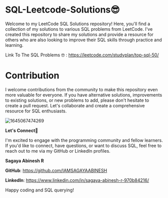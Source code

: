 # SQL-Leetcode-Solutions😎

Welcome to my LeetCode SQL Solutions repository! Here, you'll find a collection of my solutions to various SQL problems from LeetCode. I've created this repository to share my solutions and provide a resource for others who are also looking to improve their SQL skills through practice and learning.

Link To The SQL Problems 🤓 : https://leetcode.com/studyplan/top-sql-50/


# Contribution
I welcome contributions from the community to make this repository even more valuable for everyone. If you have alternative solutions, improvements to existing solutions, or new problems to add, please don't hesitate to create a pull request. Let's collaborate and create a comprehensive resource for SQL enthusiasts.

![1645067474269](https://github.com/IAMSAGAYAABINESH/Sagaya-SQL-Leetcode/assets/76099682/0468391e-2a05-4d7d-bd9f-a7c08689dcc8)

**Let's Connect**🤝

I'm excited to engage with the programming community and fellow learners. If you'd like to connect, have questions, or want to discuss SQL, feel free to reach out to me via my GitHub or LinkedIn profiles.

**Sagaya Abinesh R**

**GitHub**: https://github.com/IAMSAGAYAABINESH

**LinkedIn**: https://www.linkedin.com/in/sagaya-abinesh-r-970b84216/

Happy coding and SQL querying!

